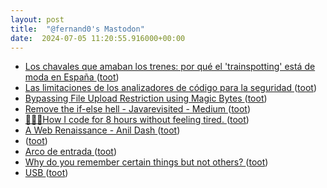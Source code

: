 ```yaml
---
layout: post
title:  "@fernand0's Mastodon"
date:  2024-07-05 11:20:55.916000+00:00
---
```

*  [Los chavales que amaban los trenes: por qué el 'trainspotting' está de moda en España ](https://www.elconfidencial.com/espana/2024-07-01/trainspotting-aficionados-trenes-ferroviario_3913665) ([toot](https://mastodon.social/@fernand0/112733615286671532))
*  [Las limitaciones de los analizadores de código para la seguridad ](http://fernand0.github.io//analisis-web-herramientas-manual) ([toot](https://mastodon.social/@fernand0/112733440186104598))
*  [Bypassing File Upload Restriction using Magic Bytes ](https://systemweakness.com/bypassing-file-upload-restriction-using-magic-bytes-eb13e801f26) ([toot](https://mastodon.social/@fernand0/112733330414413731))
*  [Remove the if-else hell - Javarevisited - Medium ](https://medium.com/javarevisited/remove-the-if-else-hell-java-7927194bd2) ([toot](https://mastodon.social/@fernand0/112733144358661279))
*  [👨🏻‍💻How I code for 8 hours without feeling tired. ](https://amirdiafi.medium.com/how-i-code-for-8-hours-without-feeling-tired-3d2b22f917a) ([toot](https://mastodon.social/@fernand0/112732998906619871))
*  [A Web Renaissance - Anil Dash ](https://www.anildash.com/2022/04/13/a-web-renaissance) ([toot](https://mastodon.social/@fernand0/112731221360778811))
*  [ ](https://todon.eu/@mondadientes) ([toot](https://mastodon.social/@fernand0/112729470459307675))
*  [Arco de entrada ](https://www.flickr.com/photos/fernand0/53817273698) ([toot](https://mastodon.social/@fernand0/112729425128346943))
*  [Why do you remember certain things but not others? ](https://www.futurity.org/human-memory-3212912-2) ([toot](https://mastodon.social/@fernand0/112729366892933199))
*  [USB ](https://avecesunafoto.wordpress.com/2024/07/04/usb) ([toot](https://mastodon.social/@fernand0/112729341858802262))
